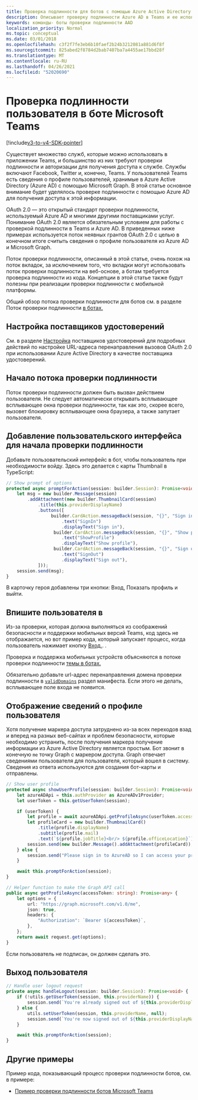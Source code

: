 ```yaml
---
title: Проверка подлинности для ботов с помощью Azure Active Directory
description: Описывает проверку подлинности Azure AD в Teams и ее использование в ботах
keywords: команды- боты проверки подлинности AAD
localization_priority: Normal
ms.topic: conceptual
ms.date: 03/01/2018
ms.openlocfilehash: c3f2f7fe3eb6b10faef2b24b3212081a881d6f8f
ms.sourcegitcommit: 825abed2f8784d2bab7407ba7a4455ae17bbd28f
ms.translationtype: MT
ms.contentlocale: ru-RU
ms.lasthandoff: 04/26/2021
ms.locfileid: "52020690"
---
```

# <a name="authenticate-a-user-in-a-microsoft-teams-bot"></a>Проверка подлинности пользователя в боте Microsoft Teams

[!include[v3-to-v4-SDK-pointer](~/includes/v3-to-v4-pointer-bots.md)]

Существует множество служб, которые можно использовать в приложении Teams, и большинство из них требуют проверки подлинности и авторизации для получения доступа к службе. Службы включают Facebook, Twitter и, конечно, Teams. У пользователей Teams есть сведения о профиле пользователей, хранимые в Azure Active Directory (Azure AD) с помощью Microsoft Graph. В этой статье основное внимание будет уделялось проверке подлинности с помощью Azure AD для получения доступа к этой информации.

OAuth 2.0 — это открытый стандарт проверки подлинности, используемый Azure AD и многими другими поставщиками услуг. Понимание OAuth 2.0 является обязательным условием для работы с проверкой подлинности в Teams и Azure AD. В приведенных ниже примерах используется поток неявных грантов OAuth 2.0 с целью в конечном итоге считыть сведения о профиле пользователя из Azure AD и Microsoft Graph.

Поток проверки подлинности, описанный в этой статье, очень похож на поток вкладок, за исключением того, что вкладки могут использовать поток проверки подлинности на веб-основе, а ботам требуется проверка подлинности из кода. Концепции в этой статье также будут полезны при реализации проверки подлинности с мобильной платформы.

Общий обзор потока проверки подлинности для ботов см. в разделе Поток проверки подлинности [в ботах.](~/resources/bot-v3/bot-authentication/auth-flow-bot.md)

## <a name="configuring-identity-providers"></a>Настройка поставщиков удостоверений

См. в разделе [Настройка](~/concepts/authentication/configure-identity-provider.md) поставщиков удостоверений для подробных действий по настройке URL-адреса перенаправления вызовов OAuth 2.0 при использовании Azure Active Directory в качестве поставщика удостоверений.

## <a name="initiate-authentication-flow"></a>Начало потока проверки подлинности

Поток проверки подлинности должен быть вызван действием пользователя. Не следует автоматически открывать всплывающее всплывающее окна проверки подлинности, так как это, скорее всего, вызовет блокировку всплывающее окна браузера, а также запутает пользователя.

## <a name="add-ui-to-start-authentication"></a>Добавление пользовательского интерфейса для начала проверки подлинности

Добавьте пользовательский интерфейс в бот, чтобы пользователь при необходимости войду. Здесь это делается с карты Thumbnail в TypeScript:

```typescript
// Show prompt of options
protected async promptForAction(session: builder.Session): Promise<void> {
    let msg = new builder.Message(session)
        .addAttachment(new builder.ThumbnailCard(session)
            .title(this.providerDisplayName)
            .buttons([
                 builder.CardAction.messageBack(session, "{}", "Sign in")
                     .text("SignIn")
                     .displayText("Sign in"),
                  builder.CardAction.messageBack(session, "{}", "Show profile")
                     .text("ShowProfile")
                     .displayText("Show profile"),
                  builder.CardAction.messageBack(session, "{}", "Sign out")
                     .text("SignOut")
                     .displayText("Sign out"),
            ]));
    session.send(msg);
}
```

В карточку героя добавлены три кнопки: Вход, Показать профиль и выйти.

## <a name="sign-the-user-in"></a>Впишите пользователя в

Из-за проверки, которая должна выполняться из соображений безопасности и поддержки мобильных версий Teams, код здесь не отображается, но вот пример кода, который запускает процесс, когда пользователь нажимает кнопку [Вход.](https://github.com/OfficeDev/microsoft-teams-sample-auth-node/blob/e84020562d7c8b83f4a357a4a4d91298c5d2989d/src/dialogs/BaseIdentityDialog.ts#L154-L195). .

Проверка и поддержка мобильных устройств объясняются в потоке проверки подлинности [темы в ботах.](~/resources/bot-v3/bot-authentication/auth-flow-bot.md)

Обязательно добавьте url-адрес перенаправления домена проверки подлинности в [`validDomains`](~/resources/schema/manifest-schema.md#validdomains) раздел манифеста. Если этого не делать, всплывающее поле входа не появится.

## <a name="showing-user-profile-information"></a>Отображение сведений о профиле пользователя

Хотя получение маркера доступа затруднено из-за всех переходов взад и вперед на разных веб-сайтах и проблем безопасности, которые необходимо устранить, после получения маркера получение информации из Azure Active Directory является простым. Бот звонит в конечную `me` точку Graph с маркером доступа. Graph отвечает сведениями пользователя для пользователя, который вошел в систему. Сведения из ответа используются для создания бот-карты и отправлены.

```typescript
// Show user profile
protected async showUserProfile(session: builder.Session): Promise<void> {
    let azureADApi = this.authProvider as AzureADv1Provider;
    let userToken = this.getUserToken(session);

    if (userToken) {
        let profile = await azureADApi.getProfileAsync(userToken.accessToken);
        let profileCard = new builder.ThumbnailCard()
            .title(profile.displayName)
            .subtitle(profile.mail)
            .text(`${profile.jobTitle}<br/> ${profile.officeLocation}`);
        session.send(new builder.Message().addAttachment(profileCard));
    } else {
        session.send("Please sign in to AzureAD so I can access your profile.");
    }

    await this.promptForAction(session);
}

// Helper function to make the Graph API call
public async getProfileAsync(accessToken: string): Promise<any> {
    let options = {
        url: "https://graph.microsoft.com/v1.0/me",
        json: true,
        headers: {
            "Authorization": `Bearer ${accessToken}`,
        },
    };
    return await request.get(options);
}
```

Если пользователь не подписан, он должен сделать это.

## <a name="sign-the-user-out"></a>Выход пользователя

```typescript
// Handle user logout request
private async handleLogout(session: builder.Session): Promise<void> {
    if (!utils.getUserToken(session, this.providerName)) {
        session.send(`You're already signed out of ${this.providerDisplayName}.`);
    } else {
        utils.setUserToken(session, this.providerName, null);
        session.send(`You're now signed out of ${this.providerDisplayName}.`);
    }

    await this.promptForAction(session);
}
```

## <a name="other-samples"></a>Другие примеры

Пример кода, показывающий процесс проверки подлинности ботов, см. в примере:

* [Пример проверки подлинности ботов Microsoft Teams](https://github.com/OfficeDev/microsoft-teams-sample-auth-node)

